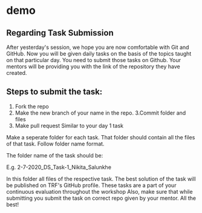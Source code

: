 # demo
## Regarding Task Submission

After yesterday's session, we hope you are now comfortable with Git and GitHub. Now you will be given daily tasks on the basis of the topics taught on that particular day. You need to submit those tasks on Github. Your mentors will be providing you with the link of the repository they have created.

## Steps to submit the task:

1. Fork the repo
2. Make the new branch of your name in the repo.
3.Commit folder and files
4. Make pull request Similar to your day 1 task

Make a seperate folder for each task. That folder should contain all the files of that task. Follow folder name format.

The folder name of the task should be:

E.g. 2-7-2020_DS_Task-1_Nikita_Salunkhe

In this folder all files of the respective task. The best solution of the task will be published on TRF's GitHub profile. These tasks are a part of your continuous evaluation throughout the workshop Also, make sure that while submitting you submit the task on correct repo given by your mentor. All the best!
